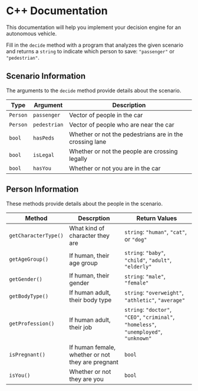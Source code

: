 # C++ Documentation

This documentation will help you implement your decision engine for an autonomous vehicle.

Fill in the `decide` method with a program that analyzes the given scenario and returns a `string` to indicate which person to save: `"passenger"` or `"pedestrian"`.

## Scenario Information

The arguments to the `decide` method provide details about the scenario.

| Type | Argument | Description |
|--------|---------|------|
| `Person` | `passenger` | Vector of people in the car |
| `Person` | `pedestrian` | Vector of people who are near the car |
| `bool` | `hasPeds` | Whether or not the pedestrians are in the crossing lane |
| `bool` | `isLegal` | Whether or not the people are crossing legally |
| `bool` | `hasYou` | Whether or not you are in the car |

## Person Information

These methods provide details about the people in the scenario.

| Method | Descrption | Return Values |
|--------|---------|------|
| `getCharacterType()` | What kind of character they are | `string`: `"human"`, `"cat"`, or `"dog"` |
| `getAgeGroup()` | If human, their age group | `string`: `"baby"`, `"child"`, `"adult"`, `"elderly"` |
| `getGender()` | If human, their gender | `string`: `"male"`, `"female"` |
| `getBodyType()` | If human adult, their body type | `string`: `"overweight"`, `"athletic"`, `"average"` |
| `getProfession()` | If human adult, their job | `string`: `"doctor"`, `"CEO"`, `"criminal"`, `"homeless"`, `"unemployed"`, `"unknown"` |
| `isPregnant()` | If human female, whether or not they are pregnant | `bool` |
| `isYou()` | Whether or not they are you | `bool` |
